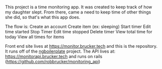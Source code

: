 This project is a time monitoring app. It was created to keep track of how my daughter slept. From there, came a need to keep time of other things she did, so that's what this app does. 

The flow is:
Create an account
Create item (ex: sleeping)
Start timer
     Edit time started
Stop Timer
     Edit time stopped
Delete timer
View total time for today
View all times for items



Front end site lives at https://monitor.brucker.tech and this is the repository. It runs off of the <a href="https://github.com/ngbp/ngbp">ngboilerplate</a> project. The API lives at: https://monitorapi.brucker.tech and runs on rails (https://github.com/robbrucker/monitoring_api)
